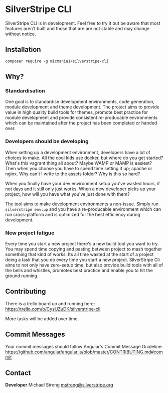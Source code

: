 # SilverStripe CLI

SilverStripe CLI is in development. Feel free to try it but be aware that most features aren't built and those that are are not stable and may change without notice.

## Installation

```
composer require -g micmania1/silverstripe-cli
```

## Why?

### Standardisation

One goal is to standardise development environments, code generation, module development and theme development. The project aims to provide value in high quality build tools for themes, promote best practice for module development and provide consistent re-producable environments which can be maintained after the project has been completed or handed over.

### Developers should be developing

When setting up a development environment, developers have a lot of choices to make. All the cool kids use docker, but where do you get started? What's this vagrant thing all about? Maybe WAMP or MAMP is easiest? Then when you choose you have to spend time setting it up; apache or nginx. Why can't I write to the assets folder? Why is this so hard?

When you finally have your dev environment setup you've wasted hours, if not days and it still only just works. When a new developer picks up your project, how will you have what you've just done with them?

The tool aims to make development environments a non-issue. Simply run `silverstripe env:up` and you have a re-producable environment which can run cross-platform and is optimized for the best efficiency during development.

### New project fatigue

Every time you start a new project there's a new build tool you want to try. You may spend time copying and pasting between project to mash together something that kind of works. Its all time wasted at the start of a project doing a task that you do every time you start a new project. SilverStripe Cli aims to not only have zero-setup time, but also provide  build tools with all of the bells and whistles, promotes best practice and enable you to hit the ground running.


## Contributing

There is a trello board up and running here: https://trello.com/b/CysUZuDK/silverstripe-cli

More tasks will be added over time.

## Commit Messages

Your commit messages should follow Angular's Commit Message Guideline: https://github.com/angular/angular.js/blob/master/CONTRIBUTING.md#commit

## Contact

**Developer** Michael Strong <mstrong@silverstripe.org>
